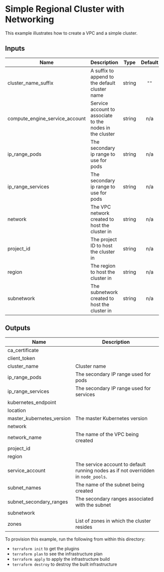 # Simple Regional Cluster with Networking

This example illustrates how to create a VPC and a simple cluster.

<!-- BEGINNING OF PRE-COMMIT-TERRAFORM DOCS HOOK -->
## Inputs

| Name | Description | Type | Default | Required |
|------|-------------|:----:|:-----:|:-----:|
| cluster\_name\_suffix | A suffix to append to the default cluster name | string | `""` | no |
| compute\_engine\_service\_account | Service account to associate to the nodes in the cluster | string | n/a | yes |
| ip\_range\_pods | The secondary ip range to use for pods | string | n/a | yes |
| ip\_range\_services | The secondary ip range to use for pods | string | n/a | yes |
| network | The VPC network created to host the cluster in | string | n/a | yes |
| project\_id | The project ID to host the cluster in | string | n/a | yes |
| region | The region to host the cluster in | string | n/a | yes |
| subnetwork | The subnetwork created to host the cluster in | string | n/a | yes |

## Outputs

| Name | Description |
|------|-------------|
| ca\_certificate |  |
| client\_token |  |
| cluster\_name | Cluster name |
| ip\_range\_pods | The secondary IP range used for pods |
| ip\_range\_services | The secondary IP range used for services |
| kubernetes\_endpoint |  |
| location |  |
| master\_kubernetes\_version | The master Kubernetes version |
| network |  |
| network\_name | The name of the VPC being created |
| project\_id |  |
| region |  |
| service\_account | The service account to default running nodes as if not overridden in `node_pools`. |
| subnet\_names | The name of the subnet being created |
| subnet\_secondary\_ranges | The secondary ranges associated with the subnet |
| subnetwork |  |
| zones | List of zones in which the cluster resides |

<!-- END OF PRE-COMMIT-TERRAFORM DOCS HOOK -->

To provision this example, run the following from within this directory:
- `terraform init` to get the plugins
- `terraform plan` to see the infrastructure plan
- `terraform apply` to apply the infrastructure build
- `terraform destroy` to destroy the built infrastructure
